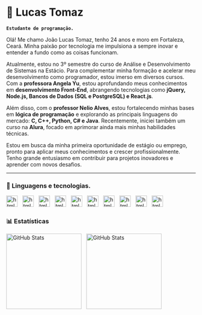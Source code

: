 # 🔹 Lucas Tomaz

**`Estudante de programação.`**

Olá! Me chamo João Lucas Tomaz, tenho 24 anos e moro em Fortaleza, Ceará. Minha paixão por tecnologia me impulsiona a sempre inovar e entender a fundo como as coisas funcionam.

Atualmente, estou no 3º semestre do curso de Análise e Desenvolvimento de Sistemas na Estácio. Para complementar minha formação e acelerar meu desenvolvimento como programador, estou imerso em diversos cursos. Com a **professora Angela Yu**, estou aprofundando meus conhecimentos em **desenvolvimento Front-End**, abrangendo tecnologias como **jQuery, Node.js, Bancos de Dados (SQL e PostgreSQL) e React.js**.

Além disso, com o **professor Nelio Alves**, estou fortalecendo minhas bases em **lógica de programação** e explorando as principais linguagens do mercado: **C, C++, Python, C# e Java**. Recentemente, iniciei também um curso na **Alura**, focado em aprimorar ainda mais minhas habilidades técnicas.

Estou em busca da minha primeira oportunidade de estágio ou emprego, pronto para aplicar meus conhecimentos e crescer profissionalmente. Tenho grande entusiasmo em contribuir para projetos inovadores e aprender com novos desafios.

---

### 👾 Linguagens e tecnologias.


<img
    align="left"
    alt="html"
    tittle="html"
    width="30px"
    style="padding-right: 10px;"
    src="https://cdn.jsdelivr.net/gh/devicons/devicon@latest/icons/html5/html5-original.svg"
/>


<img 
    align="left"
    alt="html"
    tittle="html"
    width="30px"
    style="padding-right: 10px;"
    src="https://cdn.jsdelivr.net/gh/devicons/devicon@latest/icons/css3/css3-original.svg"
/>

<img 
    align="left"
    alt="html"
    tittle="html"
    width="30px"
    style="padding-right: 10px;"
    src="https://cdn.jsdelivr.net/gh/devicons/devicon@latest/icons/javascript/javascript-plain.svg"
/>

<img 
    align="left"
    alt="html"
    tittle="html"
    width="30px"
    style="padding-right: 10px;"
    src="https://cdn.jsdelivr.net/gh/devicons/devicon@latest/icons/java/java-original.svg"
/>

<img 
    align="left"
    alt="html"
    tittle="html"
    width="30px"
    style="padding-right: 10px;"
    src="https://cdn.jsdelivr.net/gh/devicons/devicon@latest/icons/figma/figma-original.svg"
/>

<img 
    align="left"
    alt="html"
    tittle="html"
    width="30px"
    style="padding-right: 10px;"
    src="https://cdn.jsdelivr.net/gh/devicons/devicon@latest/icons/git/git-original.svg"
/>

<img 
    align="left"
    alt="html"
    tittle="html"
    width="30px"
    style="padding-right: 10px;"
    src="https://cdn.jsdelivr.net/gh/devicons/devicon@latest/icons/nodejs/nodejs-original-wordmark.svg"
/>

<img 
    align="left"
    alt="html"
    tittle="html"
    width="30px"
    style="padding-right: 10px;"
    src="https://cdn.jsdelivr.net/gh/devicons/devicon@latest/icons/postgresql/postgresql-original.svg"
/>

<img 
    align="left"
    alt="html"
    tittle="html"
    width="30px"
    style="padding-right: 10px;"
    src="https://cdn.jsdelivr.net/gh/devicons/devicon@latest/icons/python/python-original.svg"
/>

<img 
    align="left"
    alt="html"
    tittle="html"
    width="30px"
    style="padding-right: 10px;"
    src="https://cdn.jsdelivr.net/gh/devicons/devicon@latest/icons/react/react-original.svg"
/>

<br/>
<br/>

### 📊 Estatísticas

<img
        align="left"
        alt="GitHub Stats"
        height="200"
        style="padding-right: 10px;"
        src="https://github-readme-stats.vercel.app/api?username=LucasTomazProg&show_icons=true&theme=dracula&include_all_commits=true&locale=pt-br"
/>
<img
        align="left"
        alt="GitHub Stats"
        height="200"
        style="padding-right: 10px;"
        src="https://github-readme-stats.vercel.app/api/top-langs/?username=LucasTomazProg&theme=dracula&custom_title=Tecnologias&langs_count=7"
    />
